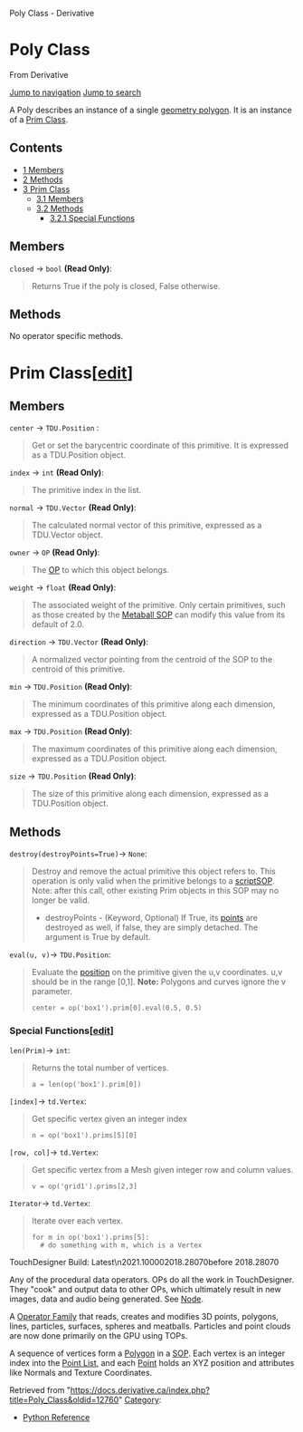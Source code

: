 

Poly Class - Derivative

























# Poly Class

From Derivative



[Jump to navigation](#mw-head)
[Jump to search](#searchInput)

A Poly describes an instance of a single [geometry polygon](Polygon.html "Polygon"). It is an instance of a [Prim Class](Prim_Class.html "Prim Class").

  


## Contents

* [1 Members](#Members)
* [2 Methods](#Methods)
* [3 Prim Class](#Prim_Class)
  + [3.1 Members](#Members_2)
  + [3.2 Methods](#Methods_2)
    - [3.2.1 Special Functions](#Special_Functions)
## Members

`closed` → `bool` **(Read Only)**:

> Returns True if the poly is closed, False otherwise.

## Methods

No operator specific methods.

  


# Prim Class[[edit](https://docs.derivative.ca/index.php?title=Template:ClassInheritance&action=edit&section=T-1 "Edit section: Prim Class")]

## Members

`center` → `TDU.Position` :

> Get or set the barycentric coordinate of this primitive. It is expressed as a TDU.Position object.

`index` → `int` **(Read Only)**:

> The primitive index in the list.

`normal` → `TDU.Vector` **(Read Only)**:

> The calculated normal vector of this primitive, expressed as a TDU.Vector object.

`owner` → `OP` **(Read Only)**:

> The [OP](OP_Class.html "OP Class") to which this object belongs.

`weight` → `float` **(Read Only)**:

> The associated weight of the primitive. Only certain primitives, such as those created by the [Metaball SOP](Metaball_SOP.html "Metaball SOP") can modify this value from its default of 2.0.

`direction` → `TDU.Vector` **(Read Only)**:

> A normalized vector pointing from the centroid of the SOP to the centroid of this primitive.

`min` → `TDU.Position` **(Read Only)**:

> The minimum coordinates of this primitive along each dimension, expressed as a TDU.Position object.

`max` → `TDU.Position` **(Read Only)**:

> The maximum coordinates of this primitive along each dimension, expressed as a TDU.Position object.

`size` → `TDU.Position` **(Read Only)**:

> The size of this primitive along each dimension, expressed as a TDU.Position object.

## Methods

`destroy(destroyPoints=True)`→ `None`:

> Destroy and remove the actual primitive this object refers to. This operation is only valid when the primitive belongs to a [scriptSOP](https://docs.derivative.ca/ScriptSOP_Class "ScriptSOP Class"). Note: after this call, other existing Prim objects in this SOP may no longer be valid.
> 
> * destroyPoints - (Keyword, Optional) If True, its [points](Point_Class.html "Point Class") are destroyed as well, if false, they are simply detached. The argument is True by default.

`eval(u, v)`→ `TDU.Position`:

> Evaluate the [position](Position_Class.html "Position Class") on the primitive given the u,v coordinates. u,v should be in the range [0,1]. **Note:** Polygons and curves ignore the v parameter.
> 
> ```
> center = op('box1').prim[0].eval(0.5, 0.5)
> 
> ```

### Special Functions[[edit](https://docs.derivative.ca/index.php?title=Template:SubSection&action=edit&section=T-1 "Edit section: Special Functions")]

`len(Prim)`→ `int`:

> Returns the total number of vertices.
> 
> ```
> a = len(op('box1').prim[0])
> 
> ```

`[index]`→ `td.Vertex`:

> Get specific vertex given an integer index
> 
> ```
> n = op('box1').prims[5][0]
> 
> ```

`[row, col]`→ `td.Vertex`:

> Get specific vertex from a Mesh given integer row and column values.
> 
> ```
> v = op('grid1').prims[2,3]
> 
> ```

`Iterator`→ `td.Vertex`:

> Iterate over each vertex.
> 
> ```
> for m in op('box1').prims[5]:
> 	# do something with m, which is a Vertex
> 
> ```

  

TouchDesigner Build: Latest\n2021.100002018.28070before 2018.28070

Any of the procedural data operators. OPs do all the work in TouchDesigner. They "cook" and output data to other OPs, which ultimately result in new images, data and audio being generated. See [Node](Node.html "Node").


A [Operator Family](Operator_Family.html "Operator Family") that reads, creates and modifies 3D points, polygons, lines, particles, surfaces, spheres and meatballs. Particles and point clouds are now done primarily on the GPU using TOPs.


A sequence of vertices form a [Polygon](Polygon.html "Polygon") in a [SOP](SOP.html "SOP"). Each vertex is an integer index into the [Point List](Point_List.html "Point List"), and each [Point](Point.html "Point") holds an XYZ position and attributes like Normals and Texture Coordinates.







Retrieved from "<https://docs.derivative.ca/index.php?title=Poly_Class&oldid=12760>"
[Category](Special_Categories.html "Special:Categories"):

* [Python Reference](Category_Python_Reference.html "Category:Python Reference")
